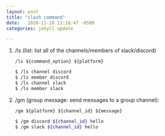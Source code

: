 ```yaml
---
layout: post
title: "slash command"
date:   2020-11-18 11:18:47 -0500
categories: jekyll update

---
```


1. /ls (list: list all of the channels/members of slack/discord) 
    
    `/ls ${command_option} ${platform}`
    ```sh
    $ /ls channel discord
    $ /ls member discord
    $ /ls channel slack
    $ /ls member slack
    ``` 
   
2. /gm (group message: send messages to a group channel): 
    
    `/gm ${platform} ${channel_id} ${message}`  
     ```sh
     $ /gm discord ${channel_id} hello 
     $ /gm slack ${channel_id} hello
     ``` 